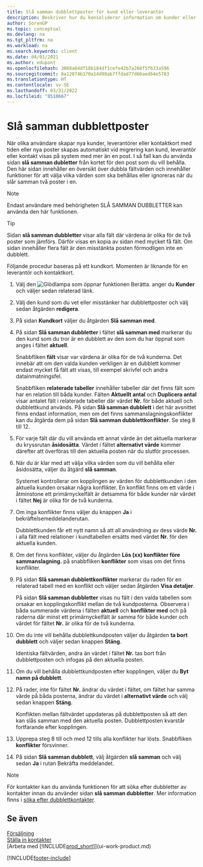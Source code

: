 ```yaml
---
title: Slå samman dubblettposter för kund eller leverantör
description: Beskriver hur du konsoliderar information om kunder eller leverantörer när du har transaktionsdubletter om några av dem.
author: SorenGP
ms.topic: conceptual
ms.devlang: na
ms.tgt_pltfrm: na
ms.workload: na
ms.search.keywords: client
ms.date: 04/01/2021
ms.author: edupont
ms.openlocfilehash: 3068a64df18b184df1cefe42b7a268f5f633a596
ms.sourcegitcommit: 8a12074b170a14d98ab7ffdad77d66aed64e5783
ms.translationtype: HT
ms.contentlocale: sv-SE
ms.lasthandoff: 03/31/2022
ms.locfileid: "8510667"
---
```

# <a name="merge-duplicate-records"></a>Slå samman dubblettposter
När olika användare skapar nya kunder, leverantörer eller kontaktkort med tiden eller nya poster skapas automatiskt vid migrering kan kund, leverantör eller kontakt visas på system med mer än en post. I så fall kan du använda sidan **slå samman dubletter** från kortet för den post som du vill behålla. Den här sidan innehåller en översikt över dubbla fältvärden och innehåller funktioner för att välja vilka värden som ska behållas eller ignoreras när du slår samman två poster i en.

> [!NOTE]
> Endast användare med behörigheten SLÅ SAMMAN DUBBLETTER kan använda den här funktionen.

> [!TIP]
> Sidan **slå samman dubbletter** visar alla fält där värdena är olika för de två poster som jämförs. Därför visas en kopia av sidan med mycket få fält. Om sidan innehåller flera fält är den misstänkta posten förmodligen inte en dubblett.

Följande procedur baseras på ett kundkort. Momenten är liknande för en leverantör och kontaktkort.

1. Välj den ![Glödlampa som öppnar funktionen Berätta.](media/ui-search/search_small.png "Berätta för mig vad du vill göra") anger du **Kunder** och väljer sedan relaterad länk.
2. Välj den kund som du vet eller misstänker har dubblettposter och välj sedan åtgärden **redigera**.
3. På sidan **Kundkort** väljer du åtgärden **Slå samman med**.
4. På sidan **Slå samman dubbletter** i fältet **slå samman med** markerar du den kund som du tror är en dubblett av den som du har öppnat som anges i fältet **aktuell**.

    Snabbfliken **fält** visar var värdena är olika för de två kunderna. Det innebär att om den valda kunden verkligen är en dubblett kommer endast mycket få fält att visas, till exempel skrivfel och andra datainmatningsfel.

    Snabbfliken **relaterade tabeller** innehåller tabeller där det finns fält som har en relation till båda kunder. Fälten **Aktuellt antal** och **Duplicera antal** visar antalet fält i relaterade tabeller där värdet **Nr.** för både aktuell och dubblettkund används. På sidan **Slå samman dubblett** i det här avsnittet finns endast information, men om det finns sammanslagningskonflikter kan du åtgärda dem på sidan **Slå samman dubblettkonflikter**. Se steg 8 till 12.   

5. För varje fält där du vill använda ett annat värde än det aktuella markerar du kryssrutan **åsidosätta**. Värdet i fältet **alternativt värde** kommer därefter att överföras till den aktuella posten när du slutför processen.
6. När du är klar med att välja vilka värden som du vill behålla eller åsidosätta, väljer du åtgärd **slå samman**.

    Systemet kontrollerar om kopplingen av värden för dubblettkunden i den aktuella kunden orsakar några konflikter. En konflikt finns om ett värde i åtminstone ett primärnyckelfält är detsamma för både kunder när värdet i fältet **Nej** är olika för de två kunderna.

7. Om inga konflikter finns väljer du knappen **Ja** i bekräftelsemeddelanderutan.

    Dubblettkunden får ett nytt namn så att all användning av dess värde **Nr.** i alla fält med relationer i kundtabellen ersätts med värdet **Nr.** för den aktuella kunden.
8. Om det finns konflikter, väljer du åtgärden **Lös (xx) konflikter före sammanslagning.** på snabbfliken **konflikter** som visas om det finns konflikter.
9. På sidan **Slå samman dubblettkonflikter** markerar du raden för en relaterad tabell med en konflikt och väljer sedan åtgärden **Visa detaljer**.

    På sidan **Slå samman dubbletter** visas nu fält i den valda tabellen som orsakar en kopplingskonflikt mellan de två kundposterna. Observera i båda summerade värdena i fälten **aktuell** och **konflikter med** och på raderna där minst ett primärnyckelfält är samma för både kunder och värdet för fältet **Nr.** är olika för de två kunderna.   
10. Om du inte vill behålla dubblettkundposten väljer du åtgärden **ta bort dubblett** och väljer sedan knappen **Stäng**.

    Identiska fältvärden, andra än värdet i fältet **Nr.** tas bort från dubblettposten och infogas på den aktuella posten.
11. Om du vill behålla dubblettkundposten efter kopplingen, väljer du **Byt namn på dubblett**.
12. På rader, inte för fältet **Nr.** ändrar du värdet i fältet, om fältet har samma värde på båda posterna, ändrar du värdet i **alternativt värde** och välj sedan knappen **Stäng**.

    Konflikten mellan fältvärdet uppdateras på dubblettposten så att den kan slås samman med den aktuella posten. Dubblettposten kvarstår fortfarande efter kopplingen.
13. Upprepa steg 8 till och med 12 tills alla konflikter har lösts. Snabbfliken **konflikter** försvinner.
14. På sidan **Slå samman dubblett**, välj åtgärden **slå samman** och välj sedan **Ja** i rutan Bekräfta meddelandet.

> [!NOTE]
> För kontakter kan du använda funktionen för att söka efter dubbletter av kontakter innan du använder sidan **slå samman dubbletter**. Mer information finns i [söka efter dubblettkontakter](marketing-setup-contacts.md#searching-for-duplicate-contacts).

## <a name="see-also"></a>Se även
[Försäljning](sales-manage-sales.md)  
[Ställa in kontakter](marketing-setup-contacts.md)  
[Arbeta med [!INCLUDE[prod_short](includes/prod_short.md)]](ui-work-product.md)


[!INCLUDE[footer-include](includes/footer-banner.md)]